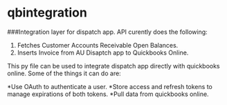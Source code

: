 # qbintegration

###Integration layer for dispatch app. API curently does the following:

1. Fetches Customer Accounts Receivable Open Balances.
2. Inserts Invoice from AU Disaptch app to Quickbooks Online.

This py file can be used to integrate dispatch app directly with quickbooks online. Some of the things it can do are:

*Use OAuth to authenticate a user.
*Store access and refresh tokens to manage expirations of both tokens.
*Pull data from quickbooks online.
